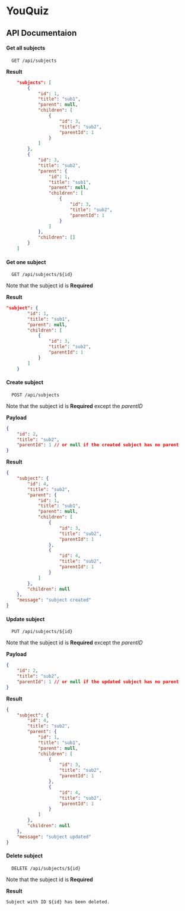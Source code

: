 
# YouQuiz

## API Documentaion

#### Get all subjects

```
  GET /api/subjects
```

**Result**
```json
    "subjects": [
        {
            "id": 1,
            "title": "sub1",
            "parent": null,
            "children": [
                {
                    "id": 3,
                    "title": "sub2",
                    "parentId": 1
                }
            ]
        },
        {
            "id": 3,
            "title": "sub2",
            "parent": {
                "id": 1,
                "title": "sub1",
                "parent": null,
                "children": [
                    {
                        "id": 3,
                        "title": "sub2",
                        "parentId": 1
                    }
                ]
            },
            "children": []
        }
    ]
```

#### Get one subject

```
  GET /api/subjects/${id}
```

Note that the subject id is **Required**

**Result**

```json
"subject": {
        "id": 1,
        "title": "sub1",
        "parent": null,
        "children": [
            {
                "id": 3,
                "title": "sub2",
                "parentId": 1
            }
        ]
    }
```

#### Create subject

```
  POST /api/subjects
```
Note that the subject id is **Required** except the *parentID*

**Payload**
```json
{
    "id": 2,
    "title": "sub2",
    "parentId": 1 // or null if the created subject has no parent
}
```

**Result**
```json
{
    "subject": {
        "id": 4,
        "title": "sub2",
        "parent": {
            "id": 1,
            "title": "sub1",
            "parent": null,
            "children": [
                {
                    "id": 3,
                    "title": "sub2",
                    "parentId": 1
                },
                {
                    "id": 4,
                    "title": "sub2",
                    "parentId": 1
                }
            ]
        },
        "children": null
    },
    "message": "subject created"
}
```

#### Update subject

```
  PUT /api/subjects/${id}
```

Note that the subject id is **Required** except the *parentID*

**Payload**
```json
{
    "id": 2,
    "title": "sub2",
    "parentId": 1 // or null if the updated subject has no parent
}
```

**Result**
```json
{
    "subject": {
        "id": 4,
        "title": "sub2",
        "parent": {
            "id": 1,
            "title": "sub1",
            "parent": null,
            "children": [
                {
                    "id": 3,
                    "title": "sub2",
                    "parentId": 1
                },
                {
                    "id": 4,
                    "title": "sub2",
                    "parentId": 1
                }
            ]
        },
        "children": null
    },
    "message": "subject updated"
}
```

#### Delete subject

```
  DELETE /api/subjects/${id}
```
Note that the subject id is **Required**

**Result**

```
Subject with ID ${id} has been deleted.
```

